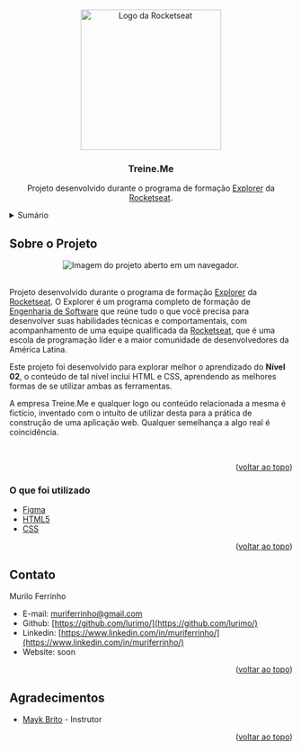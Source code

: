 <a name="readme-top"></a>

<br />
<div align="center">
  <a href="[https://github.com/lurimo/](https://github.com/lurimo/)">
    <img src="https://blog.rocketseat.com.br/content/images/2020/08/favicon-512.png" alt="Logo da Rocketseat" width="250" height="250">
  </a>

<h3 align="center">Treine.Me</h3>

  <p align="center">
    Projeto desenvolvido durante o programa de formação <a href="https://www.rocketseat.com.br/explorer">Explorer</a> da <a href="https://www.rocketseat.com.br/">Rocketseat</a>.
  </p>
</div>


<details>
  <summary>Sumário</summary>
  <ol>
    <li>
      <a href="#sobre-o-projeto">Sobre o Projeto</a>
      <ul>
        <li><a href="#o-que-foi-utilizado">O que foi utilizado</a></li>
      </ul>
    </li>
    <li><a href="#contato">Contato</a></li>
    <li><a href="#agradecimentos">Agradecimentos</a></li>
  </ol>
</details>



## Sobre o Projeto

<div align="center">
<img src="https://i.imgur.com/6x0eGtB.png" alt="Imagem do projeto aberto em um navegador.">
</div>

<br>

<p align="left">
    Projeto desenvolvido durante o programa de formação <a href="https://www.rocketseat.com.br/explorer">Explorer</a> da <a href="https://www.rocketseat.com.br/">Rocketseat</a>. O Explorer é um programa completo de formação de <a href="https://querobolsa.com.br/cursos-e-faculdades/engenharia-de-software">Engenharia de Software</a> que reúne tudo o que você precisa para desenvolver suas habilidades técnicas e comportamentais, com acompanhamento de uma equipe qualificada da <a href="https://www.rocketseat.com.br/">Rocketseat</a>, que é uma escola de programação líder e a maior comunidade de desenvolvedores da América Latina.
</p>
<p align="left">
    Este projeto foi desenvolvido para explorar melhor o aprendizado do <strong>Nível 02</strong>, o conteúdo de tal nível inclui HTML e CSS, aprendendo as melhores formas de se utilizar ambas as ferramentas.
</p>
<p align="left">
    A empresa Treine.Me e qualquer logo ou conteúdo relacionada a mesma é fictício, inventado com o intuíto de utilizar desta para a prática de construção de uma aplicação web. Qualquer semelhança a algo real é coincidência.
</p>

<br>

<p align="right">(<a href="#readme-top">voltar ao topo</a>)</p>



### O que foi utilizado

* [Figma](https://www.figma.com/)
* [HTML5](https://en.wikipedia.org/wiki/HTML)
* [CSS](https://en.wikipedia.org/wiki/CSS)

<p align="right">(<a href="#readme-top">voltar ao topo</a>)</p>



## Contato

Murilo Ferrinho

* E-mail: muriferrinho@gmail.com
* Github: [https://github.com/lurimo/](https://github.com/lurimo/)
* Linkedin: [https://www.linkedin.com/in/muriferrinho/](https://www.linkedin.com/in/muriferrinho/)
* Website: soon

<p align="right">(<a href="#readme-top">voltar ao topo</a>)</p>



## Agradecimentos

* [Mayk Brito](https://twitter.com/maykbrito) - Instrutor

<p align="right">(<a href="#readme-top">voltar ao topo</a>)</p>

[contributors-shield]: https://img.shields.io/github/contributors/github_username/repo_name.svg?style=for-the-badge
[contributors-url]: https://github.com/github_username/repo_name/graphs/contributors
[forks-shield]: https://img.shields.io/github/forks/github_username/repo_name.svg?style=for-the-badge
[forks-url]: https://github.com/github_username/repo_name/network/members
[stars-shield]: https://img.shields.io/github/stars/github_username/repo_name.svg?style=for-the-badge
[stars-url]: https://github.com/github_username/repo_name/stargazers
[issues-shield]: https://img.shields.io/github/issues/github_username/repo_name.svg?style=for-the-badge
[issues-url]: https://github.com/github_username/repo_name/issues
[license-shield]: https://img.shields.io/github/license/github_username/repo_name.svg?style=for-the-badge
[license-url]: https://github.com/github_username/repo_name/blob/master/LICENSE.txt
[linkedin-shield]: https://img.shields.io/badge/-LinkedIn-black.svg?style=for-the-badge&logo=linkedin&colorB=555
[linkedin-url]: https://linkedin.com/in/linkedin_username
[product-screenshot]: images/screenshot.png
[Next.js]: https://img.shields.io/badge/next.js-000000?style=for-the-badge&logo=nextdotjs&logoColor=white
[Next-url]: https://nextjs.org/
[React.js]: https://img.shields.io/badge/React-20232A?style=for-the-badge&logo=react&logoColor=61DAFB
[React-url]: https://reactjs.org/
[Vue.js]: https://img.shields.io/badge/Vue.js-35495E?style=for-the-badge&logo=vuedotjs&logoColor=4FC08D
[Vue-url]: https://vuejs.org/
[Angular.io]: https://img.shields.io/badge/Angular-DD0031?style=for-the-badge&logo=angular&logoColor=white
[Angular-url]: https://angular.io/
[Svelte.dev]: https://img.shields.io/badge/Svelte-4A4A55?style=for-the-badge&logo=svelte&logoColor=FF3E00
[Svelte-url]: https://svelte.dev/
[Laravel.com]: https://img.shields.io/badge/Laravel-FF2D20?style=for-the-badge&logo=laravel&logoColor=white
[Laravel-url]: https://laravel.com
[Bootstrap.com]: https://img.shields.io/badge/Bootstrap-563D7C?style=for-the-badge&logo=bootstrap&logoColor=white
[Bootstrap-url]: https://getbootstrap.com
[JQuery.com]: https://img.shields.io/badge/jQuery-0769AD?style=for-the-badge&logo=jquery&logoColor=white
[JQuery-url]: https://jquery.com 
